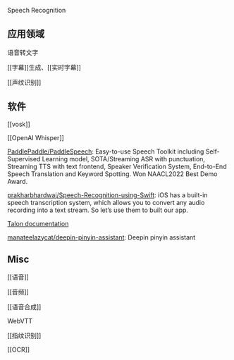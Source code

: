 

Speech Recognition






## 应用领域

语音转文字

[[字幕]]生成、[[实时字幕]]

[[声纹识别]]




## 软件

[[vosk]]

[[OpenAI Whisper]]

[PaddlePaddle/PaddleSpeech](https://github.com/PaddlePaddle/PaddleSpeech): Easy-to-use Speech Toolkit including Self-Supervised Learning model, SOTA/Streaming ASR with punctuation, Streaming TTS with text frontend, Speaker Verification System, End-to-End Speech Translation and Keyword Spotting. Won NAACL2022 Best Demo Award.

[prakharbhardwaj/Speech-Recognition-using-Swift](https://github.com/prakharbhardwaj/Speech-Recognition-using-Swift): iOS has a built-in speech transcription system, which allows you to convert any audio recording into a text stream. So let’s use them to built our app.

[Talon documentation](https://talonvoice.com/docs/)

[manateelazycat/deepin-pinyin-assistant](https://github.com/manateelazycat/deepin-pinyin-assistant): Deepin pinyin assistant


## Misc

[[语音]]

[[音频]]

[[语音合成]]

WebVTT

[[指纹识别]]

[[OCR]]


